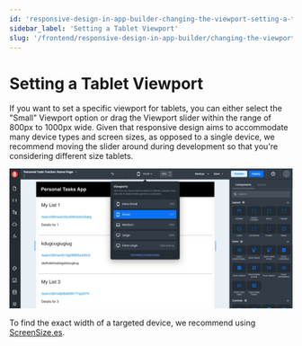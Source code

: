 ```yaml
---
id: 'responsive-design-in-app-builder-changing-the-viewport-setting-a-tablet-viewport'
sidebar_label: 'Setting a Tablet Viewport'
slug: '/frontend/responsive-design-in-app-builder/changing-the-viewport/setting-a-tablet-viewport'
---
```


# Setting a Tablet Viewport

If you want to set a specific viewport for tablets, you can either select the "Small" Viewport option or drag the Viewport slider within the range of 800px to 1000px wide. Given that responsive design aims to accommodate many device types and screen sizes, as opposed to a single device, we recommend moving the slider around during development so that you're considering different size tablets.

![Tablet viewport](./_images/ab-responsive-design-in-app-builder-changing-the-viewport-setting-a-tablet-viewport-1.png)

To find the exact width of a targeted device, we recommend using [ScreenSize.es](https://screensiz.es/).
